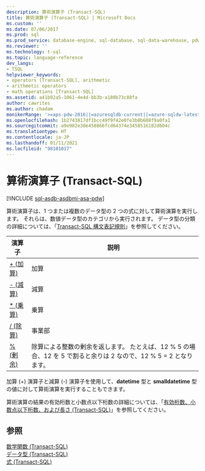 ```yaml
---
description: 算術演算子 (Transact-SQL)
title: 算術演算子 (Transact-SQL) | Microsoft Docs
ms.custom: ''
ms.date: 07/06/2017
ms.prod: sql
ms.prod_service: database-engine, sql-database, sql-data-warehouse, pdw
ms.reviewer: ''
ms.technology: t-sql
ms.topic: language-reference
dev_langs:
- TSQL
helpviewer_keywords:
- operators [Transact-SQL], arithmetic
- arithmetic operators
- math operations [Transact-SQL]
ms.assetid: a41b92a5-1061-4e4d-bb3b-a180b73c88fa
author: cawrites
ms.author: chadam
monikerRange: '>=aps-pdw-2016||=azuresqldb-current||=azure-sqldw-latest||>=sql-server-2016||>=sql-server-linux-2017||=azuresqldb-mi-current'
ms.openlocfilehash: 1b2743817df1bcc49f9f42e0fe3b8b608f9a0fa1
ms.sourcegitcommit: a9e982e30e458866fcd64374e3458516182d604c
ms.translationtype: HT
ms.contentlocale: ja-JP
ms.lasthandoff: 01/11/2021
ms.locfileid: "98101017"
---
```

# <a name="arithmetic-operators-transact-sql"></a>算術演算子 (Transact-SQL)
[!INCLUDE [sql-asdb-asdbmi-asa-pdw](../../includes/applies-to-version/sql-asdb-asdbmi-asa-pdw.md)]

算術演算子は、1 つまたは複数のデータ型の 2 つの式に対して算術演算を実行します。 それらは、数値データ型のカテゴリから実行されます。 データ型の分類の詳細については、「[Transact-SQL 構文表記規則](../../t-sql/language-elements/transact-sql-syntax-conventions-transact-sql.md)」を参照してください。  
  
|演算子|説明|  
|--------------|-------------|  
|[+ (加算)](../../t-sql/language-elements/add-transact-sql.md)|加算|  
|[- (減算)](../../t-sql/language-elements/subtract-transact-sql.md)|減算|  
|[* (乗算)](../../t-sql/language-elements/multiply-transact-sql.md)|乗算|  
|[/ (除算)](../../t-sql/language-elements/divide-transact-sql.md)|事業部|  
|[% (剰余)](../../t-sql/language-elements/modulo-transact-sql.md)|除算による整数の剰余を返します。 たとえば、12 % 5 の場合、12 を 5 で割ると余りは 2 なので、12 % 5 = 2 となります。|  
  
加算 (+) 演算子と減算 (-) 演算子を使用して、**datetime** 型と **smalldatetime** 型の値に対して算術演算を実行することもできます。  
  
算術演算の結果の有効桁数と小数点以下桁数の詳細については、「[有効桁数、小数点以下桁数、および長さ &#40;Transact-SQL&#41;](../../t-sql/data-types/precision-scale-and-length-transact-sql.md)」を参照してください。  
  
## <a name="see-also"></a>参照  
[数学関数 &#40;Transact-SQL&#41;](../../t-sql/functions/mathematical-functions-transact-sql.md)   
[データ型 &#40;Transact-SQL&#41;](../../t-sql/data-types/data-types-transact-sql.md)   
[式 &#40;Transact-SQL&#41;](../../t-sql/language-elements/expressions-transact-sql.md)  
  
  
